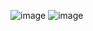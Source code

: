 ![image](https://github.com/user-attachments/assets/ea5186c4-a616-4d9c-b9e9-e74036b6a807)
![image](https://github.com/user-attachments/assets/60836498-6295-4ad0-a22d-5caab80efc62)
